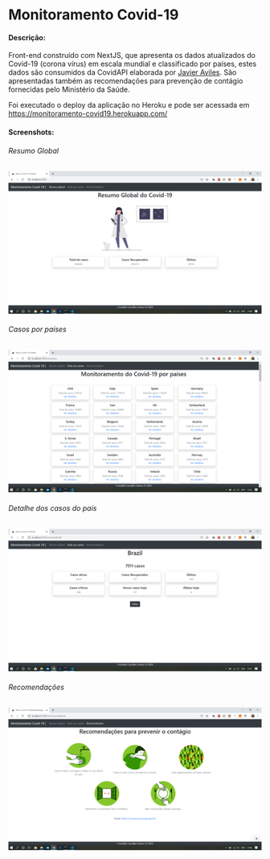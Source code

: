 <h1>Monitoramento Covid-19</h1>

<h4>Descrição:</h4>
<p>Front-end construído com NextJS, que apresenta os dados atualizados do Covid-19 (corona vírus) em escala mundial e classificado por países, estes dados são consumidos da CovidAPI elaborada por <a href="https://github.com/javieraviles">Javier Aviles</a>. São apresentadas também as recomendações para prevenção de contágio fornecidas pelo Ministério da Saúde. </p>
<p>Foi executado o deploy da aplicação no Heroku e pode ser acessada em <a href="https://monitoramento-covid19.herokuapp.com/">https://monitoramento-covid19.herokuapp.com/</a></p>

<h4>Screenshots:</h4>

<h6>Resumo Global</h6>
<img src="https://raw.githubusercontent.com/CrisnaldoSantos/monitoramento-covid-19/master/screenshots/home.png">

<h6>Casos por países</h6>
<img src="https://raw.githubusercontent.com/CrisnaldoSantos/monitoramento-covid-19/master/screenshots/countries.png">

<h6>Detalhe dos casos do país</h6>
<img src="https://raw.githubusercontent.com/CrisnaldoSantos/monitoramento-covid-19/master/screenshots/country.png">

<h6>Recomendações</h6>
<img src="https://raw.githubusercontent.com/CrisnaldoSantos/monitoramento-covid-19/master/screenshots/recommendations.png">
